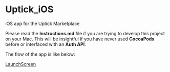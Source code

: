 # Uptick_iOS
iOS app for the Uptick Marketplace

Please read the **Instructions.md** file if you are trying to develop this project on your Mac.
This will be insightful if you have never used **CocoaPods** before or interfaced with an **Auth API**.

The flow of the app is like below:

[LaunchScreen](images/LaunchScreen.png)


